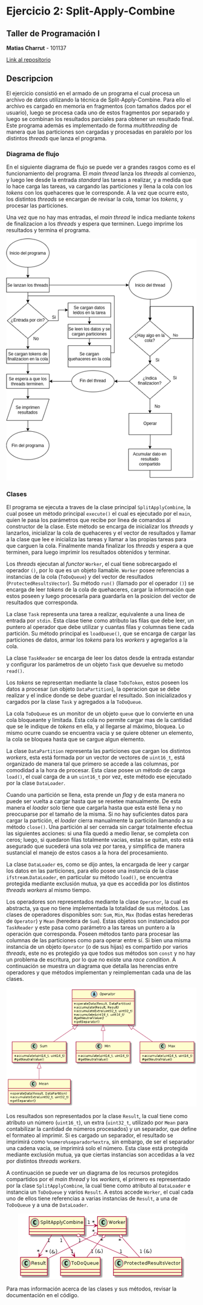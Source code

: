 # Ejercicio 2: Split-Apply-Combine
## Taller de Programación I

**Matias Charrut** - 101137

[Link al repositorio](https://github.com/mati1297/tp2_taller1)

## Descripcion

El ejercicio consistió en el armado de un programa el cual procesa un archivo de datos utilizando la técnica de Split-Apply-Combine. Para ello el archivo es cargado en memoria en fragmentos (con tamaños dados por el usuario), luego se procesa cada uno de estos fragmentos por separado y luego se combinan los resultados parciales para obtener un resultado final. Este programa además es implementado de forma *multithreading* de manera que las particiones son cargadas y procesadas en paralelo por los distintos *threads* que lanza el programa.


### Diagrama de flujo

En el siguiente diagrama de flujo se puede ver a grandes rasgos como es el funcionamiento del programa. El *main thread* lanza los *threads* al comienzo, y luego lee desde la entrada *standard* las tareas a realizar, y a medida que lo hace carga las tareas, va cargando las particiones y llena la cola con los *tokens* con los quehaceres que le corresponde. A la vez que ocurre esto, los distintos *threads* se encargan de revisar la cola, tomar los *tokens*, y procesar las particiones.

Una vez que no hay mas entradas, el *main thread* le indica mediante *tokens* de finalizacion a los *threads*  y espera que terminen. Luego imprime los resultados y termina el programa.

<p align=center>
    <img src="images/flow_chart.png"alt="flow_chart"/>
</p>

### Clases

El programa se ejecuta a traves de la clase principal ```SplitApplyCombine```, la cual posee un método principal ```execute()``` el cual es ejecutado por el ```main```, quien le pasa los parámetros que recibe por linea de comandos al constructor de la clase. Este método se encarga de inicializar los *threads* y lanzarlos, inicializar la cola de quehaceres y el vector de resultados y  llamar a la clase que lee e inicializa las tareas y llamar a las propias tareas para que carguen la cola. Finalmente manda finalizar los *threads* y espera a que terminen, para luego imprimir los resultados obtenidos y terminar.

Los *threads* ejecutan al *functor* ```Worker```, el cual tiene sobrecargado el operador ```()```, por lo que es un objeto llamable. ```Worker``` posee referencias a instancias de la cola (```ToDoQueue```) y del vector de resultados (```ProtectedResultsVector```). Su método ```run()``` (llamado por el operador ```()```) se encarga de leer *tokens* de la cola de quehaceres, cargar la información que estos poseen y luego procesarla para guardarla en la posicion del vector de resultados que corresponda.

La clase ```Task``` representa una tarea a realizar, equivalente a una linea de entrada por ```stdin```. Esta clase tiene como atributo las filas que debe leer, un puntero al operador que debe utilizar y cuantas filas y columnas tiene cada partición. Su método principal es ```loadQueue()```, que se encarga de cargar las particiones de datos, armar los *tokens* para los *workers* y agregarlos a la cola.

La clase ```TaskReader``` se encarga de leer los datos desde la entrada estandar y configurar los parámetros de un objeto ```Task``` que devuelve su metodo ```read()```.

Los *tokens* se representan mediante la clase ```ToDoToken```, estos poseen los datos a procesar (un objeto ```DataPartition```), la operacion que se debe realizar y el indice donde se debe guardar el resultado. Son inicializados y cargados por la clase ```Task``` y agregados a la ```ToDoQueue```.

La cola ```ToDoQueue``` es un monitor de un objeto ```queue``` que lo convierte en una cola bloqueante y limitada. Esta cola no permite cargar mas de la cantidad que se le indique de *tokens* en ella, y al llegarse al máximo, bloquea. Lo mismo ocurre cuando se encuentra vacia y se quiere obtener un elemento, la cola se bloquea hasta que se cargue algun elemento.

La clase ```DataPartition``` representa las particiones que cargan los distintos *workers*, esta está formada por un vector de vectores de ```uint16_t```, está organizado de manera tal que primero se accede a las columnas, por comodidad a la hora de procesar. Esta clase posee un método de carga ```load()```, el cual carga de a un ```uint16_t``` por vez, este método ese ejecutado por la clase ```DataLoader```. 

Cuando una partición se llena, esta prende un *flag* y de esta manera no puede ser vuelta a cargar hasta que se resetee manualmente. De esta manera el *loader* solo tiene que cargarla hasta que esta esté llena y no preocuparse por el tamaño de la misma. Si no hay suficientes datos para cargar la partición, el *loader* cierra manualmente la partición llamando a su método ```close()```. Una partición al ser cerrada sin cargar totalmente efectua las siguientes acciones: si una fila quedó a medio llenar, se completa con ceros; luego, si quedaron filas totalmente vacias, estas se quitan, esto está asegurado que sucederá una sola vez por tarea, y simplifica de manera sustancial el manejo de estos casos a la hora del procesamiento.

La clase ```DataLoader``` es, como se dijo antes, la encargada de leer y cargar los datos en las particiones, para ello posee una instancia de la clase ```ifstream```.```DataLoader```, en particular su método ```load()```, se encuentra protegida mediante exclusión mutua, ya que es accedida por los distintos *threads workers* al mismo tiempo.

Los operadores son representados mediante la clase ```Operator```, la cual es abstracta, ya que no tiene implementada la totalidad de sus métodos. Las clases de operadores disponibles son: ```Sum```, ```Min```, ```Max``` (todas estas herederas de ```Operator```) y ```Mean``` (heredera de ```Sum```). Estas objetos son instanciados por ```TaskReader``` y este pasa como parámetro a las tareas un puntero a la operación que corresponda. Poseen métodos tanto para procesar las columnas de las particiones como para operar entre sí. Si bien una misma instancia de un objeto ```Operator``` (o de sus hijas) es compartido por varios *threads*, este no es protegido ya que todos sus métodos son ```const``` y no hay un problema de escritura, por lo que no existe una *race condition*. A continuación se muestra un diagrama que detalla las herencias entre operadores y que métodos implementan y reimplementan cada una de las clases.

<p align=center>
    <img src="images/class_operator.png"alt="class_operator"/>
</p>

Los resultados son representados por la clase ```Result```, la cual tiene como atributo un número (```uint16_t```), un extra (```uint32_t```, utilizado por ```Mean``` para contabilizar la cantidad de números procesados) y un separador, que define el formateo al imprimir. Si es cargado un separador, el resultado se imprimirá como ```%numero%separador%extra```, sin embargo, de ser el separador una cadena vacia, se imprimirá solo el número. Esta clase está protegida mediante exclusión mutua, ya que ciertas instancias son accedidas a la vez por distintos *threads workers*.


A continuación se puede ver un diagrama de los recursos protegidos compartidos por el *main thread* y los *workers*, el primero es representado por la clase ```SplitApplyCombine```, la cual tiene como atributo al ```DataLoader``` e instancia un ```ToDoQueue``` y varios ```Result```. A estos accede ```Worker```, el cual cada uno de ellos tiene referencias a varias instancias de ```Result```, a una de ```ToDoQueue``` y a una de ```DataLoader```.

<p align=center>
    <img src="images/class_mutex.png"alt="class_mutex"/>
</p>

Para mas información acerca de las clases y sus métodos, revisar la documentación en el código.




